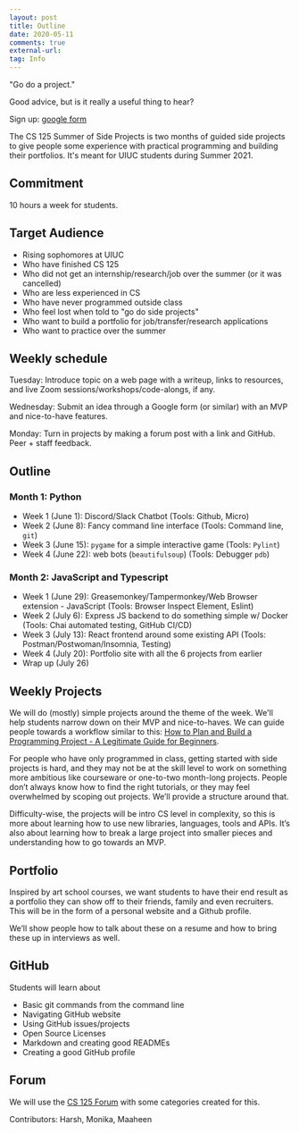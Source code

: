 ```yaml
---
layout: post
title: Outline
date: 2020-05-11
comments: true
external-url:
tag: Info
---
```


<!-- markdownlint-disable MD004 MD009 MD014 MD024 MD040 -->

"Go do a project."

Good advice, but is it really a useful thing to hear?

Sign up: [google form](https://forms.gle/N727zpCZKj3KiZW17)

The CS 125 Summer of Side Projects is two months of guided side projects to give people some experience with practical programming and building their portfolios. It's meant for UIUC students during Summer 2021.

## Commitment 

10 hours a week for students. 

## Target Audience

* Rising sophomores at UIUC 
* Who have finished CS 125 
* Who did not get an internship/research/job over the summer (or it was cancelled)
* Who are less experienced in CS
* Who have never programmed outside class 
* Who feel lost when told to "go do side projects"
* Who want to build a portfolio for job/transfer/research applications
* Who want to practice over the summer

## Weekly schedule

Tuesday: Introduce topic on a web page with a writeup, links to resources, and live Zoom sessions/workshops/code-alongs, if any.

Wednesday: Submit an idea through a Google form (or similar) with an MVP and nice-to-have features.

Monday: Turn in projects by making a forum post with a link and GitHub. Peer + staff feedback.

## Outline

### Month 1: Python

* Week 1 (June 1): Discord/Slack Chatbot (Tools: Github, Micro)
* Week 2 (June 8): Fancy command line interface (Tools: Command line, `git`)
* Week 3 (June 15): `pygame` for a simple interactive game (Tools: `Pylint`)
* Week 4 (June 22): web bots (`beautifulsoup`) (Tools: Debugger `pdb`)

### Month 2: JavaScript and Typescript

* Week 1 (June 29): Greasemonkey/Tampermonkey/Web Browser extension - JavaScript (Tools: Browser Inspect Element, Eslint)
* Week 2 (July 6): Express JS backend to do something simple w/ Docker (Tools: Chai automated testing, GitHub CI/CD)
* Week 3 (July 13): React frontend around some existing API (Tools: Postman/Postwoman/Insomnia, Testing)
* Week 4 (July 20): Portfolio site with all the 6 projects from earlier
* Wrap up (July 26)

## Weekly Projects

We will do (mostly) simple projects around the theme of the week. We'll help students narrow down on their MVP and nice-to-haves. We can guide people towards a workflow similar to this: [How to Plan and Build a Programming Project - A Legitimate Guide for Beginners](https://peterlunch.com/how-to-plan-and-build-a-programming-project/).

For people who have only programmed in class, getting started with side projects is hard, and they may not be at the skill level to work on something more ambitious like courseware or one-to-two month-long projects. People don’t always know how to find the right tutorials, or they may feel overwhelmed by scoping out projects. We’ll provide a structure around that.

Difficulty-wise, the projects will be intro CS level in complexity, so this is more about learning how to use new libraries, languages, tools and APIs. It’s also about learning how to break a large project into smaller pieces and understanding how to go towards an MVP.

## Portfolio

Inspired by art school courses, we want students to have their end result as a portfolio they can show off to their friends, family and even recruiters. This will be in the form of a personal website and a Github profile. 

We’ll show people how to talk about these on a resume and how to bring these up in interviews as well.

## GitHub

Students will learn about

* Basic git commands from the command line
* Navigating GitHub website
* Using GitHub issues/projects
* Open Source Licenses
* Markdown and creating good READMEs
* Creating a good GitHub profile

## Forum

We will use the [CS 125 Forum](https://cs125-forum.cs.illinois.edu/) with some categories created for this.

Contributors: Harsh, Monika, Maaheen
